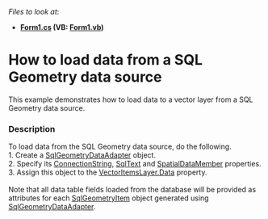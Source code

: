 <!-- default file list -->
*Files to look at*:

* **[Form1.cs](./CS/SqlGeometry/Form1.cs) (VB: [Form1.vb](./VB/SqlGeometry/Form1.vb))**
<!-- default file list end -->
# How to load data from a SQL Geometry data source


This example demonstrates how to load data to a vector layer from a SQL Geometry data source.


<h3>Description</h3>

To load data from the SQL Geometry data source, do the following.<br />1. Create a <a href="https://documentation.devexpress.com/#WindowsForms/clsDevExpressXtraMapSqlGeometryDataAdaptertopic">SqlGeometryDataAdapter</a>&nbsp;object.<br />2. Specify its <a href="https://documentation.devexpress.com/#WindowsForms/DevExpressXtraMapSqlGeometryDataAdapter_ConnectionStringtopic">ConnectionString</a>, <a href="https://documentation.devexpress.com/#WindowsForms/DevExpressXtraMapSqlGeometryDataAdapter_SqlTexttopic">SqlText</a>&nbsp;and <a href="https://documentation.devexpress.com/#WindowsForms/DevExpressXtraMapSqlGeometryDataAdapter_SpatialDataMembertopic">SpatialDataMember</a>&nbsp;properties.<br />3. Assign this object to the <a href="https://documentation.devexpress.com/#WindowsForms/DevExpressXtraMapVectorItemsLayer_Datatopic">VectorItemsLayer.Data</a>&nbsp;property.<br /><br />Note that all data table fields loaded from the database will be provided as attributes for each <a href="https://documentation.devexpress.com/#WindowsForms/clsDevExpressXtraMapSqlGeometryItemtopic">SqlGeometryItem</a>&nbsp;object generated using <a href="https://documentation.devexpress.com/#WindowsForms/clsDevExpressXtraMapSqlGeometryDataAdaptertopic">SqlGeometryDataAdapter</a>.

<br/>


